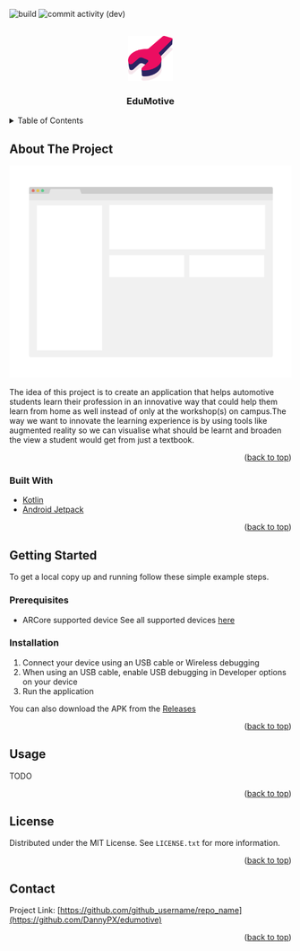 <div id="top"></div>

<!-- PROJECT SHIELDS -->
<!--
*** I'm using markdown "reference style" links for readability.
*** Reference links are enclosed in brackets [ ] instead of parentheses ( ).
*** See the bottom of this document for the declaration of the reference variables
*** for contributors-url, forks-url, etc. This is an optional, concise syntax you may use.
*** https://www.markdownguide.org/basic-syntax/#reference-style-links
-->

![build](https://img.shields.io/github/workflow/status/DannyPX/edumotive/Java%20CI%20with%20Gradle)
![commit activity (dev)](https://img.shields.io/github/commit-activity/w/DannyPX/edumotive/dev)

<!-- PROJECT LOGO -->
<br />
<div align="center">
  <a href="https://github.com/DannyPX/edumotive">
    <img src="images/logo.png" alt="Logo" width="80" height="80">
  </a>

<h3 align="center">EduMotive</h3>
</div>


<!-- TABLE OF CONTENTS -->
<details>
  <summary>Table of Contents</summary>
  <ol>
    <li>
      <a href="#about-the-project">About The Project</a>
      <ul>
        <li><a href="#built-with">Built With</a></li>
      </ul>
    </li>
    <li>
      <a href="#getting-started">Getting Started</a>
      <ul>
        <li><a href="#prerequisites">Prerequisites</a></li>
        <li><a href="#installation">Installation</a></li>
      </ul>
    </li>
    <li><a href="#usage">Usage</a></li>
    <li><a href="#license">License</a></li>
    <li><a href="#contact">Contact</a></li>
  </ol>
</details>



<!-- ABOUT THE PROJECT -->
## About The Project


[![Product Name Screen Shot][product-screenshot]](https://github.com/DannyPX/edumotive)

The idea of this project is to create an application that helps automotive students learn their profession in an innovative way that could help them learn from home as well instead of only at the workshop(s) on campus.The way we want to innovate the learning experience is by using tools like augmented reality so we can visualise what should be learnt and broaden the view a student would get from just a textbook.

<p align="right">(<a href="#top">back to top</a>)</p>



### Built With

* [Kotlin](https://kotlinlang.org/)
* [Android Jetpack](https://developer.android.com/jetpack)

<p align="right">(<a href="#top">back to top</a>)</p>



<!-- GETTING STARTED -->
## Getting Started

To get a local copy up and running follow these simple example steps.




### Prerequisites

* ARCore supported device
  See all supported devices [here](https://developers.google.com/ar/devices)




### Installation

1. Connect your device using an USB cable or Wireless debugging
2. When using an USB cable, enable USB debugging in Developer options on your device
3. Run the application

You can also download the APK from the [Releases](https://github.com/DannyPX/edumotive/releases)

<p align="right">(<a href="#top">back to top</a>)</p>



<!-- USAGE EXAMPLES -->
## Usage

TODO

<p align="right">(<a href="#top">back to top</a>)</p>



<!-- LICENSE -->
## License

Distributed under the MIT License. See `LICENSE.txt` for more information.

<p align="right">(<a href="#top">back to top</a>)</p>



<!-- CONTACT -->
## Contact

Project Link: [https://github.com/github_username/repo_name](https://github.com/DannyPX/edumotive)

<p align="right">(<a href="#top">back to top</a>)</p>

<!-- MARKDOWN LINKS & IMAGES -->
<!-- https://www.markdownguide.org/basic-syntax/#reference-style-links -->
[product-screenshot]: images/screenshot.png

